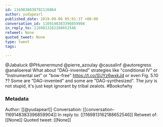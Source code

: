 ```yaml
---
id: 1169838038702116864
author: yudapearl
published_date: 2019-09-06 05:01:37 +00:00
conversation_id: 1169148383396859904
in_reply_to: 1169813162188652546
retweet: None
quoted_tweet: None
type: tweet
tags:

---
```


@Jabaluck @PHuenermund @pierre_azoulay @causalinf @autoregress @analisereal What about "DAG-invented" strategies like "conditional IV" or "Instrumental set" or "bow-free"
https://t.co/SUYz6wxkJd or even Fig. 5.10 ?? Some are  "DAG-invented" and some are "DAG-synthesized". The jury is not stupid, it's just kept ignorant by tribal zealots. #Bookofwhy

### Metadata

Author: [[@yudapearl]]
Conversation: [[conversation-1169148383396859904]]
In reply to: [[1169813162188652546]]
Retweet of: [[None]]
Quoted tweet: [[None]]
